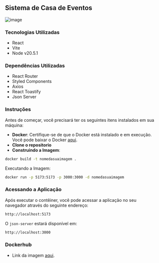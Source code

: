 ## Sistema de Casa de Eventos

![image](https://github.com/user-attachments/assets/89ffa4d1-ba93-403f-a17c-e241b3cdfc14)


### Tecnologias Utilizadas
- React
- Vite
- Node v20.5.1

### Dependências Utilizadas
- React Router
- Styled Components
- Axios
- React Toastify
- Json Server

### Instruções

Antes de começar, você precisará ter os seguintes itens instalados em sua máquina:

- **Docker**: Certifique-se de que o Docker está instalado e em execução. Você pode baixar o Docker [aqui](https://www.docker.com/get-started).
- **Clone o repositorio**
- **Construindo a Imagem**:
```sh
docker build -t nomedasuaimagem .
```

Executando a Imagem:
```sh
docker run -p 5173:5173 -p 3000:3000 -d nomedasuaimagem
```
### Acessando a Aplicação
Após executar o contêiner, você pode acessar a aplicação no seu navegador através do seguinte endereço:
```sh
http://localhost:5173
```
O `json-server` estará disponível em:
```sh
http://localhost:3000
```

### Dockerhub
- Link da imagem [aqui](https://hub.docker.com/r/paahr/sistema-eventos).
